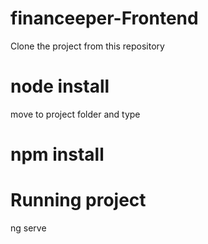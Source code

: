 # financeeper-Frontend

Clone the project from this repository

# node install

move to project folder and type 
# npm install

# Running project
ng serve
